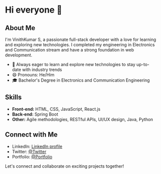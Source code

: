 # Hi everyone 👋

## About Me

I'm VinithKumar S, a passionate full-stack developer with a love for learning and exploring new technologies. I completed my engineering in Electronics and Communication stream and have a strong foundation in web development.

- 🌱 Always eager to learn and explore new technologies to stay up-to-date with industry trends
- 😄 Pronouns: He/Him
- 🎓 Bachelor's Degree in Electronics and Communication Engineering

## Skills

- **Front-end:** HTML, CSS, JavaScript, React.js
- **Back-end:** Spring Boot
- **Other:** Agile methodologies, RESTful APIs, UI/UX design, Java, Python


## Connect with Me

- LinkedIn: [LinkedIn profile](www.linkedin.com/in/vinithkumar27)
- Twitter: [@Twitter](https://twitter.com/Vinithkumar27?t=T4jXHuqzMUWdAPr627vmvw&s=09)
- Portfolio: [@Portfolio](https://dev-vinithkumar.vercel.app/)

Let's connect and collaborate on exciting projects together!
